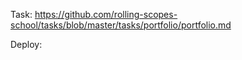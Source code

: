 Task: https://github.com/rolling-scopes-school/tasks/blob/master/tasks/portfolio/portfolio.md

Deploy: 